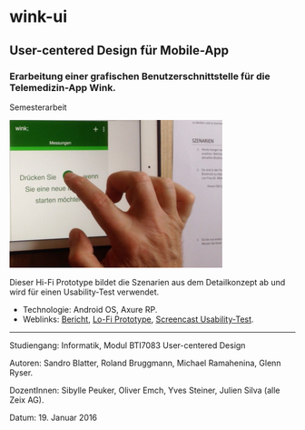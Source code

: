 # wink-ui
## User-centered Design für Mobile-App
### Erarbeitung einer grafischen Benutzerschnittstelle für die Telemedizin-App Wink. 
Semesterarbeit

![Usability-Test](UCD-Testperson1-resized.png "Usability-Test")

Dieser Hi-Fi Prototype bildet die Szenarien aus dem Detailkonzept ab und wird für einen Usability-Test verwendet.

- Technologie: Android OS, Axure RP.
- Weblinks: [Bericht](https://www.hashdoc.com/documents/476937/user-centered-design-f-r-mobile-app), [Lo-Fi Prototype](https://speakerdeck.com/brugr9/wink-lo-fi-prototype), [Screencast Usability-Test](https://vimeo.com/brugr9/wink-ho-fi-prototype).

<hr>
Studiengang: Informatik, Modul BTI7083 User-centered Design

Autoren: Sandro Blatter, Roland Bruggmann, Michael Ramahenina, Glenn Ryser.

DozentInnen: Sibylle Peuker, Oliver Emch, Yves Steiner, Julien Silva (alle Zeix AG).

Datum: 19. Januar 2016
